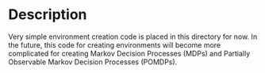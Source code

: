 # Description

Very simple environment creation code is placed in this directory for now. In the future, this code for creating environments will become more complicated for creating Markov Decision Processes (MDPs) and Partially Observable Markov Decision Processes (POMDPs).
